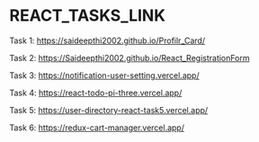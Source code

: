 # REACT_TASKS_LINK
Task 1: https://saideepthi2002.github.io/Profilr_Card/

Task 2: https://Saideepthi2002.github.io/React_RegistrationForm

Task 3: https://notification-user-setting.vercel.app/

Task 4: https://react-todo-pi-three.vercel.app/

Task 5: https://user-directory-react-task5.vercel.app/

Task 6: https://redux-cart-manager.vercel.app/
